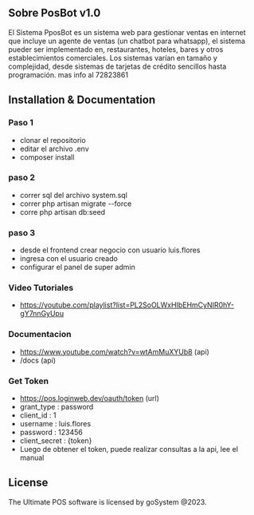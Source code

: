 ## Sobre PosBot v1.0

El Sistema PposBot es un sistema web para gestionar ventas en internet que incluye un agente de ventas (un chatbot para whatsapp), el sistema pueder ser implementado en, restaurantes, hoteles, bares y otros establecimientos comerciales. Los sistemas varían en tamaño y complejidad, desde sistemas de tarjetas de crédito sencillos hasta programación. mas info al 72823861


## Installation & Documentation

### Paso 1
- clonar el repositorio
- editar el archivo .env
- composer install

### paso 2
- correr sql del archivo system.sql
- correr php artisan migrate --force
- corre php artisan db:seed

### paso 3
- desde el frontend crear negocio con usuario luis.flores
- ingresa con el usuario creado
- configurar el panel de super admin

### Video Tutoriales
- https://youtube.com/playlist?list=PL2SoOLWxHIbEHmCyNIR0hY-gY7nnGyUpu

### Documentacion
- https://www.youtube.com/watch?v=wtAmMuXYUb8    (api)
- /docs  (api)

### Get Token
- https://pos.loginweb.dev/oauth/token   (url)
- grant_type : password
- client_id : 1
- username : luis.flores
- password : 123456
- client_secret : {token}
- Luego de obtener el token, puede realizar consultas a la api, lee el manual

## License

The Ultimate POS software is licensed by goSystem @2023.
